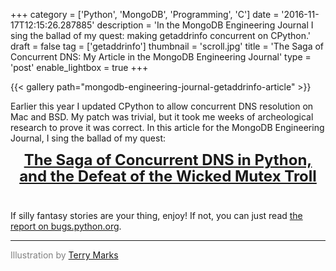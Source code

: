 +++
category = ['Python', 'MongoDB', 'Programming', 'C']
date = '2016-11-17T12:15:26.287885'
description = 'In the MongoDB Engineering Journal I sing the ballad of my quest: making getaddrinfo concurrent on CPython.'
draft = false
tag = ['getaddrinfo']
thumbnail = 'scroll.jpg'
title = 'The Saga of Concurrent DNS: My Article in the MongoDB Engineering Journal'
type = 'post'
enable_lightbox = true
+++

{{< gallery path="mongodb-engineering-journal-getaddrinfo-article" >}}

Earlier this year I updated CPython to allow concurrent DNS resolution on Mac and BSD. My patch was trivial, but it took me weeks of archeological research to prove it was correct. In this article for the MongoDB Engineering Journal, I sing the ballad of my quest:

<div style="text-align:center; font-size: x-large; line-height: 1.1em; font-weight:bold">
<a href="https://engineering.mongodb.com/post/the-saga-of-concurrent-dns-in-python-and-the-defeat-of-the-wicked-mutex-troll/">The Saga of Concurrent DNS in Python,<br>and the Defeat of the Wicked Mutex Troll</a>
<br>
<br>
</div>

If silly fantasy stories are your thing, enjoy! If not, you can just read [the report on bugs.python.org](http://bugs.python.org/issue25924).
***

<span style="color: gray">Illustration by <a href="http://www.terrymarks.net/">Terry Marks</a></span>

